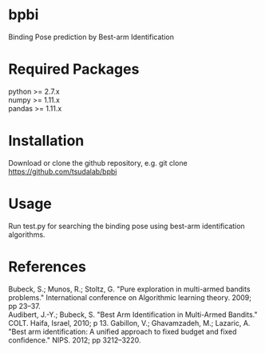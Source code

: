 # bpbi
Binding Pose prediction by Best-arm Identification

# Required Packages 
python >= 2.7.x  
numpy >= 1.11.x  
pandas >= 1.11.x  

# Installation
Download or clone the github repository, e.g. git clone https://github.com/tsudalab/bpbi

# Usage 
Run test.py for searching the binding pose using best-arm identification algorithms.

# References
Bubeck, S.; Munos, R.; Stoltz, G. "Pure exploration in multi-armed bandits problems." International conference on Algorithmic learning theory. 2009; pp 23–37.  
Audibert, J.-Y.; Bubeck, S. "Best Arm Identification in Multi-Armed Bandits." COLT. Haifa, Israel, 2010; p 13.
Gabillon, V.; Ghavamzadeh, M.; Lazaric, A. "Best arm identification: A unified approach to fixed budget and fixed confidence." NIPS. 2012; pp 3212–3220.  
